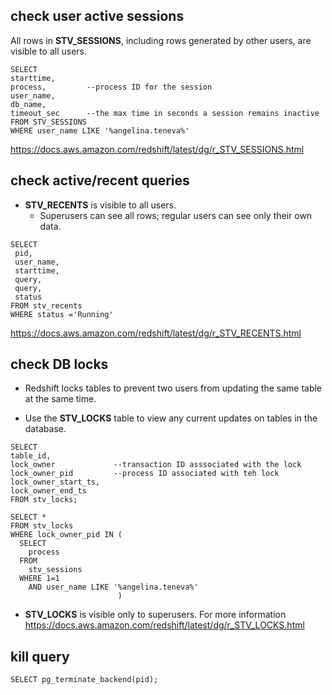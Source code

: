 
## check user active sessions

All rows in **STV_SESSIONS**, including rows generated by other users, are visible to all users.

```
SELECT
starttime,
process,         --process ID for the session
user_name,
db_name,
timeout_sec      --the max time in seconds a session remains inactive
FROM STV_SESSIONS
WHERE user_name LIKE '%angelina.teneva%'
```
https://docs.aws.amazon.com/redshift/latest/dg/r_STV_SESSIONS.html

## check active/recent queries
* **STV_RECENTS** is visible to all users.
  * Superusers can see all rows; regular users can see only their own data.
```
SELECT
 pid,
 user_name,
 starttime,
 query,
 query,
 status
FROM stv_recents
WHERE status ='Running'
```
https://docs.aws.amazon.com/redshift/latest/dg/r_STV_RECENTS.html

## check DB locks
* Redshift locks tables to prevent two users from updating the same table at the same time.

* Use the **STV_LOCKS** table to view any current updates on tables in the database.

```
SELECT
table_id,
lock_owner             --transaction ID asssociated with the lock
lock_owner_pid         --process ID associated with teh lock
lock_owner_start_ts,
lock_owner_end_ts
FROM stv_locks;
```

```
SELECT *
FROM stv_locks
WHERE lock_owner_pid IN (
  SELECT
    process
  FROM
    stv_sessions
  WHERE 1=1
    AND user_name LIKE '%angelina.teneva%'
                        )
```

* **STV_LOCKS** is visible only to superusers. For more information
https://docs.aws.amazon.com/redshift/latest/dg/r_STV_LOCKS.html

## kill query
```
SELECT pg_terminate_backend(pid);
```
